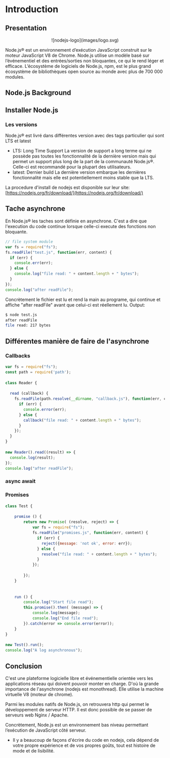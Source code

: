 # Introduction
## Presentation <a name="present"></a>
<center>
![nodejs-logo](images/logo.svg)
</center>

Node.js® est un environnement d’exécution JavaScript construit sur le moteur JavaScript V8 de Chrome. Node.js utilise un modèle basé sur l’événementiel et des entrées/sorties non bloquantes, ce qui le rend léger et efficace. L’écosystème de logiciels de Node.js, npm, est le plus grand écosystème de bibliothèques open source au monde avec plus de 700 000 modules.

## Node.js Background <a name="background"></a>

## Installer Node.js <a name="install"></a>
### Les versions
Node.js® est livré dans différentes version avec des tags particulier qui sont LTS et latest
* LTS: Long Time Support
    La version de support a long terme qui ne possède pas toutes les fonctionnalité de la dernière version mais qui permet un support plus long de la part de la communauté Node.js®.
    Celle-ci est recommandé pour la plupart des utilisateurs.
* latest: Dernier build
    La dernière version embarque les dernières fonctionnalité mais elle est potentiellement moins stable que la LTS.

La procedure d'install de nodejs est disponible sur leur site: [https://nodejs.org/fr/download/](https://nodejs.org/fr/download/)

## Tache asynchrone <a name="async"></a>
En Node.js® les taches sont définie en asynchrone. C'est a dire que l'execution du code continue lorsque celle-ci execute des fonctions non bloquante.

```js
// file system module
var fs = require("fs");
fs.readFile("test.js", function(err, content) {
  if (err) {
    console.err(err);
  } else {
    console.log("file read: " + content.length + " bytes");
  }
});
console.log("after readFile");
```
Concrètement le fichier est lu et rend la main au programe, qui continue et affiche "after readFile" avant que celui-ci est réellement lu.
Output: 
```bash
$ node test.js
after readFile
file read: 217 bytes
```

## Différentes manière de faire de l'asynchrone

### Callbacks
```js
var fs = require("fs");
const path = require('path');

class Reader {

  read (callback) {
    fs.readFile(path.resolve(__dirname, "callback.js"), function(err, content) {
      if (err) {
        console.error(err);
      } else {
        callback("file read: " + content.length + " bytes");
      }
    });
  }
}

new Reader().read((result) => {
  console.log(result);
});
console.log("after readFile");
```

### async await

### Promises
```js
class Test {
    
    promise () {
        return new Promise( (resolve, reject) => {
            var fs = require("fs");
            fs.readFile("promises.js", function(err, content) {
              if (err) {
                reject({message: 'not ok', error: err});
              } else {
                resolve("file read: " + content.length + " bytes");
              }
            });
            
        });
    }


    run () {
        console.log("Start file read");
        this.promise().then( (message) => {
            console.log(message);
            console.log("End file read");
        }).catch(error => console.error(error));
    }
}

new Test().run();
console.log("A log asynchronous");
```

## Conclusion <a name="conclusion"></a>

C'est une plateforme logicielle libre et événementielle orientée vers les applications réseau qui doivent pouvoir monter en charge. D'où la grande importance de l'asynchrone (nodejs est monothread). Elle utilise la machine virtuelle V8 (moteur de chrome).

Parmi les modules natifs de Node.js, on retrouvera http qui permet le développement de serveur HTTP. Il est donc possible de se passer de serveurs web Nginx / Apache.

Concrètement, Node.js est un environnement bas niveau permettant l’exécution de JavaScript côté serveur.

* Il y a beaucoup de façons d'écrire du code en nodejs, cela dépend de votre propre expérience et de vos propres goûts, tout est histoire de mode et de lisibilité.
